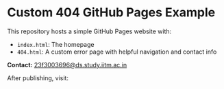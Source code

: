 # Custom 404 GitHub Pages Example

This repository hosts a simple GitHub Pages website with:
- `index.html`: The homepage  
- `404.html`: A custom error page with helpful navigation and contact info  

**Contact:** 23f3003696@ds.study.iitm.ac.in  

After publishing, visit:
